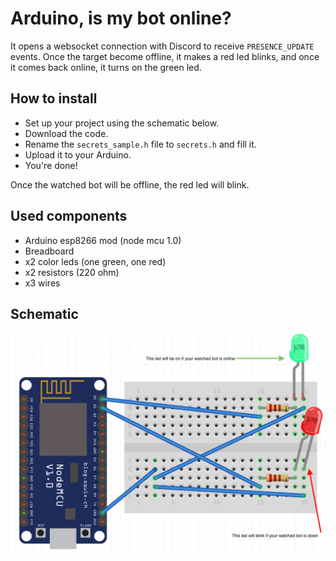 # Arduino, is my bot online?

It opens a websocket connection with Discord to receive `PRESENCE_UPDATE` events. Once the target become offline, it makes a red led blinks, and once it comes back online, it turns on the green led.

## How to install

* Set up your project using the schematic below.
* Download the code.
* Rename the `secrets_sample.h` file to `secrets.h` and fill it.
* Upload it to your Arduino.
* You're done!

Once the watched bot will be offline, the red led will blink.

## Used components

* Arduino esp8266 mod (node mcu 1.0)
* Breadboard
* x2 color leds (one green, one red)
* x2 resistors (220 ohm)
* x3 wires

## Schematic

![schematic](./schematic.png)
